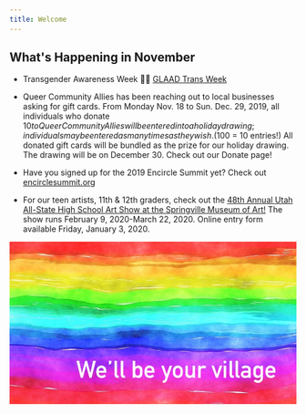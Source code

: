 ```yaml
---
title: Welcome
---
```

 
## What's Happening in November 

- Transgender Awareness Week 🏳️‍⚧ [GLAAD Trans Week](https://www.glaad.org/transweek)

- Queer Community Allies has been reaching out to local businesses asking for gift cards. From Monday Nov. 18 to Sun. Dec. 29, 2019, all individuals who donate $10 to Queer Community Allies will be entered into a holiday drawing; individuals may be entered as many times as they wish. ($100 = 10 entries!) All donated gift cards will be bundled as the prize for our holiday drawing. The drawing will be on December 30. Check out our Donate page! 

- Have you signed up for the 2019 Encircle Summit yet? Check out [encirclesummit.org](https://encirclesummit.org)

- For our teen artists, 11th & 12th graders, check out the [48th Annual Utah All-State High School Art Show at the Springville Museum of Art!](http://www.smofa.org/48th-high-school-art-show.php?fbclid=IwAR2dvRZwKAssmxs2dy1iTCgUC68VnJ3xFrk-sLDcx8uWzxbWj2_wAYlJ6Cs) The show runs February 9, 2020-March 22, 2020. Online entry form available Friday, January 3, 2020.

![we'll be your village](files/rainbow-banner.jpeg)

